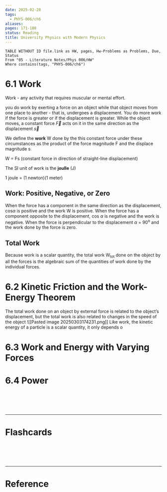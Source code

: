 ```yaml
---
date: 2025-02-28
tags:
  - PHYS-006/ch6
aliases: 
pages: 171-188
status: Reading
title: University Physics with Modern Physics
---
```

```dataview
TABLE WITHOUT ID file.link as HW, pages, Hw-Problems as Problems, Due, Status
From "05 - Literature Notes/Phys 006/HW"
Where contains(tags, "PHYS-006/ch6")
```

# 6.1 Work
Work - any activity that requires muscular or mental effort.

you do work by exerting a force on an object while that object moves from one place to another - that is, undergoes a displacement. You do more work if the force is greater or if the displacement is greater. While the object moves, a constant force $\overrightarrow{F}$ acts on it in the same direction as the displacement $\overrightarrow{s}$ 

We define the **work** W done by the this constant force under these circumstances as the product of the force magnitude F and the displace magnitude s

W = Fs (constant force in direction of straight-line displacement)

The SI unit of work is the **joulle** (J)

1 joule = (1 newton)(1 meter)

## Work: Positive, Negative, or Zero
When the force has a component in the same direction as the displacement, cos$\alpha$  is positive and the work W is positive. When the force has a component opposite to the displacement, cos $\alpha$ is negative and the work is negative. When the force is perpendicular to the displacement $\alpha$ = 90<sup>o</sup> and the work done by the force is zero. 

## Total Work
Because work is a scalar quantity, the total work W<sub>tot</sub> done on the object by all the forces is the algebraic sum of the quantities of work done by the individual forces.

# 6.2 Kinetic Friction and the Work-Energy Theorem
The total work done on an object by external force is related to the object’s displacement, but the total work is also related to changes in the speed of the object
![[Pasted image 20250303174231.png]]
Like work, the kinetic energy of a particle is a scalar quantity, it only depends o

# 6.3 Work and Energy with Varying Forces


# 6.4 Power


# ‌
---
# Flashcards


# ‌
---
# Reference
